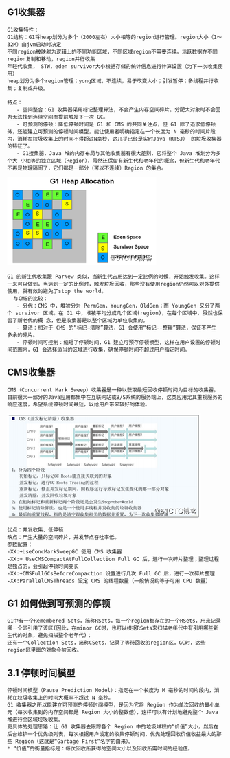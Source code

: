 ## G1收集器
    G1收集特性：
    G1结构：G1将heap划分为多个（2000左右）大小相等的region进行管理。region大小（1～32M）由jvm启动时决定
    不同region被映射为逻辑上的不同功能区域，不同区域region不需要连续。活跃数据在不同region复制和移动，region并行收集
    年轻代收集， STW，eden survivor大小根据存储的统计信息进行计算设置（为下一次收集使用）
    heap划分为多个region管理；yong区域，不连续，易于改变大小；引发暂停；多线程并行收集；复制或升级。
    
    特点：
       - 空间整合：G1 收集器采用标记整理算法，不会产生内存空间碎片。分配大对象时不会因为无法找到连续空间而提前触发下一次 GC。
       - 可预测的停顿：降低停顿时间是 G1 和 CMS 的共同关注点，但 G1 除了追求低停顿外，还能建立可预测的停顿时间模型，能让使用者明确指定在一个长度为 N 毫秒的时间片段内，消耗在垃圾收集上的时间不得超过N毫秒，这几乎已经是实时Java（RTSJ） 的垃圾收集器的特征了。
       - G1搜集器，Java 堆的内存布局与其他收集器有很大差别，它将整个 Java 堆划分为多个大 小相等的独立区域（Region），虽然还保留有新生代和老年代的概念，但新生代和老年代不再是物理隔阂了，它们都是一部分（可以不连续）Region 的集合。
![Alt text](../g1/G1.png)

    G1 的新生代收集跟 ParNew 类似，当新生代占用达到一定比例的时候，开始触发收集。这样一来可以做到，当达到一定的比例时，触发垃圾回收，那些没有使用region仍然可以对外提供使用，就有效的避免了stop the world。
      与CMS的比较：
       - 分代：CMS 中，堆被分为 PermGen，YoungGen，OldGen；而 YoungGen 又分了两个 survivor 区域。在 G1 中，堆被平均分成几个区域(region)，在每个区域中，虽然也保留了新老代的概 念，但是收集器是以整个区域为单位收集的。
       - 算法：相对于 CMS 的“标记—清除”算法，G1 会使用“标记--整理”算法，保证不产生 多余的碎片。
       - 停顿时间可控制：缩短了停顿时间，G1 建立可预存停顿模型，这样在用户设置的停顿时 间范围内，G1 会选择适当的区域进行收集，确保停顿时间不超过用户指定时间。
    
## CMS收集器
    CMS（Concurrent Mark Sweep）收集器是一种以获取最短回收停顿时间为目标的收集器。目前很大一部分的Java应用都集中在互联网站或B/S系统的服务端上，这类应用尤其重视服务的响应速度，希望系统停顿时间最短，以给用户带来较好的体验。
![Alt text](../g1/cms.png)

    优点：并发收集、低停顿
    缺点：产生大量的空间碎片，并发节点吞吐率低。
    参数配置：
    -XX:+UseConcMarkSweepGC 使用 CMS 收集器 
    -XX:+ UseCMSCompactAtFullCollection Full GC 后，进行一次碎片整理；整理过程是独占的，会引起停顿时间变长 
    -XX:+CMSFullGCsBeforeCompaction 设置进行几次 Full GC 后，进行一次碎片整理 
    -XX:ParallelCMSThreads 设定 CMS 的线程数量（一般情况约等于可用 CPU 数量）
    
## G1 如何做到可预测的停顿
    G1中有一个Remembered Sets，简称RSets，每一个region都存在的一个RSets，用来记录哪一个区引用了该区(因此，在minor GC时，也可以根据RSets来扫描老年代中有引用哪些新生代的对象，避免扫描整个老年代)；
    还有一个Collection Sets，简称CSets，记录了等待回收的region区，GC时，这些region区里面的对象会被回收。

## 3.1 停顿时间模型
    停顿时间模型（Pause Prediction Model）：指定在一个长度为 M 毫秒的时间片段内，消耗在垃圾收集上的时间大概率不超过 N 毫秒。
    G1 收集器之所以能建立可预测的停顿时间模型，是因为它将 Region 作为单次回收的最小单元（每次收集到的内存空间都是 Region 大小的整数倍），这样可以有计划地避免整个 Java 堆进行全区域垃圾收集。
    更具体的处理思路：让 G1 收集器去跟踪各个 Region 中的垃圾堆积的“价值”大小，然后在后台维护一个优先级列表，每次根据用户设定的收集停顿时间，优先处理回收价值收益最大的那些 Region（这就是“Garbage First”名字的由来）。
    * “价值”的衡量指标是：每次回收所获得的空间大小以及回收所需时间的经验值。
